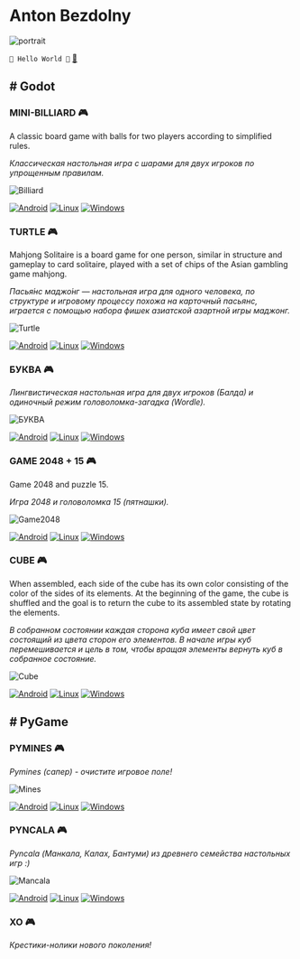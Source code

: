 # Anton Bezdolny

![portrait](portrait.png)

`🤘 Hello World 🤘` [📧](mailto:networkoutpost@gmail.com)

## \# Godot

### MINI-BILLIARD 🎮

A classic board game with balls for two players according to simplified rules.

*Классическая настольная игра с шарами для двух игроков по упрощенным правилам.*

![Billiard](billiard.png)

[![Android](android_button.png)](https://github.com/avbezdolny/avbezdolny.github.io/releases/download/release/Billiard.apk) 
[![Linux](linux_button.png)](https://github.com/avbezdolny/avbezdolny.github.io/releases/download/release/Billiard_X11_x86_64.tar.gz) 
[![Windows](windows_button.png)](https://github.com/avbezdolny/avbezdolny.github.io/releases/download/release/Billiard_win_x64.zip)  

### TURTLE 🎮

Mahjong Solitaire is a board game for one person, similar in structure and gameplay to card solitaire, played with a set of chips of the Asian gambling game mahjong.

*Пасья́нс маджо́нг — настольная игра для одного человека, по структуре и игровому процессу похожа на карточный пасьянс, играется с помощью набора фишек азиатской азартной игры маджонг.*

![Turtle](turtle.png)

[![Android](android_button.png)](https://github.com/avbezdolny/avbezdolny.github.io/releases/download/release/Turtle.apk) 
[![Linux](linux_button.png)](https://github.com/avbezdolny/avbezdolny.github.io/releases/download/release/Turtle_X11_x86_64.tar.gz) 
[![Windows](windows_button.png)](https://github.com/avbezdolny/avbezdolny.github.io/releases/download/release/Turtle_win_x64.zip)  

### БУКВА 🎮

*Лингвистическая настольная игра для двух игроков (Балда) и одиночный режим головоломка-загадка (Wordle).*

![БУКВА](bukva.png)

[![Android](android_button.png)](https://github.com/avbezdolny/avbezdolny.github.io/releases/download/release/BUKVA.apk) 
[![Linux](linux_button.png)](https://github.com/avbezdolny/avbezdolny.github.io/releases/download/release/BUKVA_X11_x86_64.tar.gz) 
[![Windows](windows_button.png)](https://github.com/avbezdolny/avbezdolny.github.io/releases/download/release/BUKVA_win_x64.zip)  

### GAME 2048 + 15 🎮

Game 2048 and puzzle 15.

*Игра 2048 и головоломка 15 (пятнашки).*

![Game2048](game2048.png)

[![Android](android_button.png)](https://github.com/avbezdolny/avbezdolny.github.io/releases/download/release/Game2048.apk) 
[![Linux](linux_button.png)](https://github.com/avbezdolny/avbezdolny.github.io/releases/download/release/Game2048_X11_x86_64.tar.gz) 
[![Windows](windows_button.png)](https://github.com/avbezdolny/avbezdolny.github.io/releases/download/release/Game2048_win_x64.zip)  

### CUBE 🎮

When assembled, each side of the cube has its own color consisting of the color of the sides of its elements. At the beginning of the game, the cube is shuffled and the goal is to return the cube to its assembled state by rotating the elements.

*В собранном состоянии каждая сторона куба имеет свой цвет состоящий из цвета сторон его элементов. В начале игры куб перемешивается и цель в том, чтобы вращая элементы вернуть куб в собранное состояние.*

![Cube](cube.png)

[![Android](android_button.png)](https://github.com/avbezdolny/avbezdolny.github.io/releases/download/release/Cube.apk) 
[![Linux](linux_button.png)](https://github.com/avbezdolny/avbezdolny.github.io/releases/download/release/Cube_X11_x86_64.tar.gz) 
[![Windows](windows_button.png)](https://github.com/avbezdolny/avbezdolny.github.io/releases/download/release/Cube_win_x64.zip)  

## \# PyGame

### PYMINES 🎮

*Pymines (сапер) - очистите игровое поле!*

![Mines](mines.png)

[![Android](android_button.png)](https://github.com/avbezdolny/avbezdolny.github.io/releases/download/release/Mines.apk) 
[![Linux](linux_button.png)](https://github.com/avbezdolny/avbezdolny.github.io/releases/download/release/Mines_X11_x86_64.tar.gz) 
[![Windows](windows_button.png)](https://github.com/avbezdolny/avbezdolny.github.io/releases/download/release/Mines_win_x64.zip)  

### PYNCALA 🎮

*Pyncala (Манкала, Калах, Бантуми) из древнего семейства настольных игр :)*

![Mancala](mancala.png)

[![Android](android_button.png)](https://github.com/avbezdolny/avbezdolny.github.io/releases/download/release/Mancala.apk) 
[![Linux](linux_button.png)](https://github.com/avbezdolny/avbezdolny.github.io/releases/download/release/Mancala_X11_x86_64.tar.gz) 
[![Windows](windows_button.png)](https://github.com/avbezdolny/avbezdolny.github.io/releases/download/release/Mancala_win_x64.zip)  

### XO 🎮

*Крестики-нолики нового поколения!*
